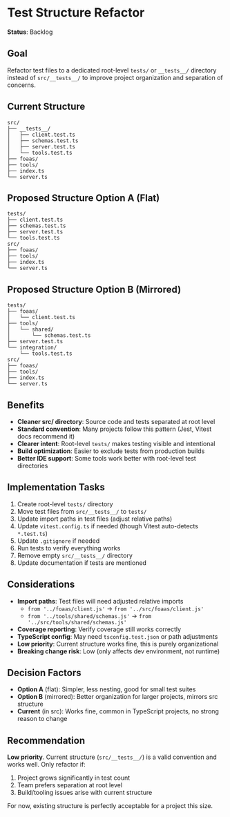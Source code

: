 # Test Structure Refactor

**Status**: Backlog

## Goal

Refactor test files to a dedicated root-level `tests/` or `__tests__/` directory instead of `src/__tests__/` to improve project organization and separation of concerns.

## Current Structure

```
src/
├── __tests__/
│   ├── client.test.ts
│   ├── schemas.test.ts
│   ├── server.test.ts
│   └── tools.test.ts
├── foaas/
├── tools/
├── index.ts
└── server.ts
```

## Proposed Structure Option A (Flat)

```
tests/
├── client.test.ts
├── schemas.test.ts
├── server.test.ts
└── tools.test.ts
src/
├── foaas/
├── tools/
├── index.ts
└── server.ts
```

## Proposed Structure Option B (Mirrored)

```
tests/
├── foaas/
│   └── client.test.ts
├── tools/
│   └── shared/
│       └── schemas.test.ts
├── server.test.ts
└── integration/
    └── tools.test.ts
src/
├── foaas/
├── tools/
├── index.ts
└── server.ts
```

## Benefits

- **Cleaner src/ directory**: Source code and tests separated at root level
- **Standard convention**: Many projects follow this pattern (Jest, Vitest docs recommend it)
- **Clearer intent**: Root-level `tests/` makes testing visible and intentional
- **Build optimization**: Easier to exclude tests from production builds
- **Better IDE support**: Some tools work better with root-level test directories

## Implementation Tasks

1. Create root-level `tests/` directory
2. Move test files from `src/__tests__/` to `tests/`
3. Update import paths in test files (adjust relative paths)
4. Update `vitest.config.ts` if needed (though Vitest auto-detects `*.test.ts`)
5. Update `.gitignore` if needed
6. Run tests to verify everything works
7. Remove empty `src/__tests__/` directory
8. Update documentation if tests are mentioned

## Considerations

- **Import paths**: Test files will need adjusted relative imports
  - `from '../foaas/client.js'` → `from '../src/foaas/client.js'`
  - `from '../tools/shared/schemas.js'` → `from '../src/tools/shared/schemas.js'`
- **Coverage reporting**: Verify coverage still works correctly
- **TypeScript config**: May need `tsconfig.test.json` or path adjustments
- **Low priority**: Current structure works fine, this is purely organizational
- **Breaking change risk**: Low (only affects dev environment, not runtime)

## Decision Factors

- **Option A** (flat): Simpler, less nesting, good for small test suites
- **Option B** (mirrored): Better organization for larger projects, mirrors src structure
- **Current** (in src): Works fine, common in TypeScript projects, no strong reason to change

## Recommendation

**Low priority**. Current structure (`src/__tests__/`) is a valid convention and works well. Only refactor if:
1. Project grows significantly in test count
2. Team prefers separation at root level
3. Build/tooling issues arise with current structure

For now, existing structure is perfectly acceptable for a project this size.

